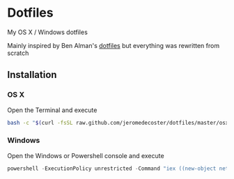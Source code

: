 Dotfiles
========

My OS X / Windows dotfiles

Mainly inspired by Ben Alman's <a href="https://github.com/cowboy/dotfiles" target="_blank">dotfiles</a> but everything was rewritten from scratch

## Installation
### OS X

Open the Terminal and execute

```bash
bash -c "$(curl -fsSL raw.github.com/jeromedecoster/dotfiles/master/osx/install)" && source ~/.bash_profile
```

### Windows

Open the Windows or Powershell console and execute

```powershell
powershell -ExecutionPolicy unrestricted -Command "iex ((new-object net.webclient).DownloadString('https://raw.github.com/jeromedecoster/dotfiles/master/win/install.ps1'))"
```
